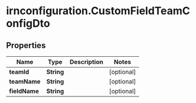 # irnconfiguration.CustomFieldTeamConfigDto

## Properties

Name | Type | Description | Notes
------------ | ------------- | ------------- | -------------
**teamId** | **String** |  | [optional] 
**teamName** | **String** |  | [optional] 
**fieldName** | **String** |  | [optional] 



